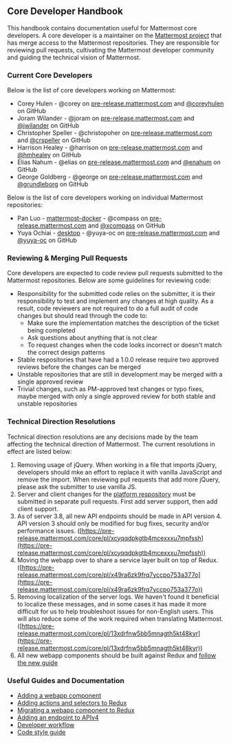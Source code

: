 Core Developer Handbook
-----------------------------

This handbook contains documentation useful for Mattermost core developers. A core developer is
a maintainer on the [Mattermost project](https://github.com/mattermost) that has merge access to the Mattermost repositories. They are responsible for reviewing pull requests, cultivating the Mattermost developer community and guiding the technical vision of Mattermost.

### Current Core Developers ###

Below is the list of core developers working on Mattermost:
- Corey Hulen - @corey on [pre-release.mattermost.com](https://pre-release.mattermost.com/) and [@coreyhulen](https://github.com/coreyhulen) on GitHub
- Joram Wilander - @joram on [pre-release.mattermost.com](https://pre-release.mattermost.com/) and [@jwilander](https://github.com/jwilander) on GitHub
- Christopher Speller - @christopoher on [pre-release.mattermost.com](https://pre-release.mattermost.com/) and [@crspeller](https://github.com/crspeller) on GitHub
- Harrison Healey - @harrison on [pre-release.mattermost.com](https://pre-release.mattermost.com/) and [@hmhealey](https://github.com/hmhealey) on GitHub
- Elias Nahum - @elias on [pre-release.mattermost.com](https://pre-release.mattermost.com/) and [@enahum](https://github.com/enahum) on GitHub
- George Goldberg - @george on [pre-release.mattermost.com](https://pre-release.mattermost.com/) and [@grundleborg](https://github.com/grundleborg) on GitHub

Below is the list of core developers working on individual Mattermost repositories:
- Pan Luo - [mattermost-docker](https://github.com/mattermost/mattermost-docker) - @compass on [pre-release.mattermost.com](https://pre-release.mattermost.com/) and [@xcompass](https://github.com/xcompass) on GitHub
- Yuya Ochiai - [desktop](https://github.com/mattermost/desktop) - @yuya-oc on [pre-release.mattermost.com](https://pre-release.mattermost.com/) and [@yuya-oc](https://github.com/yuya-oc) on GitHub

### Reviewing & Merging Pull Requests ###

Core developers are expected to code review pull requests submitted to the Mattermost repositories. Below are some guidelines for reviewing code:

- Responsibility for the submitted code relies on the submitter, it is their responsibility to test and implement any changes at high quality. As a result, code reviewers are not required to do a full audit of code changes but should read through the code to:
  - Make sure the implementation matches the description of the ticket being completed
  - Ask questions about anything that is not clear
  - To request changes when the code looks incorrect or doesn't match the correct design patterns
- Stable respositories that have had a 1.0.0 release require two approved reviews before the changes can be merged
- Unstable repositories that are still in development may be merged with a single approved review
- Trivial changes, such as PM-approved text changes or typo fixes, maybe merged with only a single approved review for both stable and unstable repositories

### Technical Direction Resolutions ###

Technical direction resolutions are any decisions made by the team affecting the technical direction of Mattermost. The current resolutions in effect are listed below:

1. Removing usage of jQuery. When working in a file that imports jQuery, developers should mke an effort to replace it with vanilla JavaScript and remove the import. When reviewing pull requests that add more jQuery, please ask the submitter to use vanilla JS.
2. Server and client changes for the [platform respository](https://github.com/mattermost/platform) must be submitted in separate pull requests. First add server support, then add client support.
3. As of server 3.8, all new API endpoints should be made in API version 4. API version 3 should only be modified for bug fixes, security and/or performance issues. ([https://pre-release.mattermost.com/core/pl/xcyqqdpkgtb4mcexxxu7mpfssh](https://pre-release.mattermost.com/core/pl/xcyqqdpkgtb4mcexxxu7mpfssh))
4. Moving the webapp over to share a service layer built on top of Redux. ([https://pre-release.mattermost.com/core/pl/x49ra6zk9frq7yccpo753a377o](https://pre-release.mattermost.com/core/pl/x49ra6zk9frq7yccpo753a377o))
5. Removing localization of the server logs. We haven't found it beneficial to localize these messages, and in some cases it has made it more difficult for us to help troubleshoot issues for non-English users. This will also reduce some of the work required when translating Mattermost. ([https://pre-release.mattermost.com/core/pl/13xdrfnw5bb5mnagth5kt48kyr](https://pre-release.mattermost.com/core/pl/13xdrfnw5bb5mnagth5kt48kyr))
6. All new webapp components should be built against Redux and [follow the new guide](https://docs.mattermost.com/developer/webapp-component.html)

### Useful Guides and Documentation ###
- [Adding a webapp component](https://docs.mattermost.com/developer/webapp-component.html)
- [Adding actions and selectors to Redux](https://docs.mattermost.com/developer/redux.html)
- [Migrating a webapp component to Redux](https://docs.mattermost.com/developer/webapp-to-redux.html)
- [Adding an endpoint to APIv4](https://docs.mattermost.com/html/developer/api4.html)
- [Developer workflow](https://docs.mattermost.com/developer/developer-flow.html)
- [Code style guide](https://docs.mattermost.com/developer/style-guide.html)


